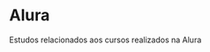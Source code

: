# Alura                 
Estudos relacionados aos cursos realizados na Alura         
   
 



































